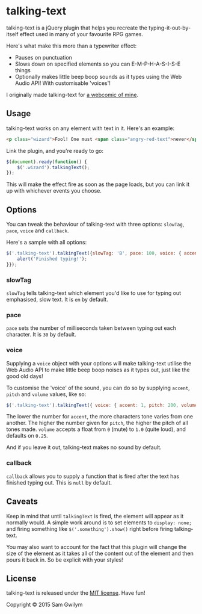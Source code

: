 # talking-text

talking-text is a jQuery plugin that helps you recreate the typing-it-out-by-itself effect used in many of your favourite RPG games.

Here's what make this more than a typewriter effect:
- Pauses on punctuation
- Slows down on specified elements so you can E-M-P-H-A-S-I-S-E things
- Optionally makes little beep boop sounds as it types using the Web Audio API! With customisable 'voices'!

I originally made talking-text for [a webcomic of mine](http://gwil.co/peaches/tales/2.html).

## Usage

talking-text works on any element with text in it. Here's an example:

```html
<p class="wizard">Fool! One must <span class="angry-red-text">never</span> even think of the <em>Forest of Impenetrable Sadness</em>!</p>  
```

Link the plugin, and you're ready to go:

```javascript
$(document).ready(function() {
	$('.wizard').talkingText();
});
```

This will make the effect fire as soon as the page loads, but you can link it up with whichever events you choose.

## Options

You can tweak the behaviour of talking-text with three options: `slowTag`, `pace`, `voice` and `callback`.

Here's a sample with all options:

```javascript
$('.talking-text').talkingText({slowTag: 'B', pace: 100, voice: { accent: 1, pitch: 200}, callback: function() {
	alert('Finished typing!');
}});
```

### slowTag

`slowTag` tells talking-text which element you'd like to use for typing out emphasised, slow text. It is `em` by default.


### pace

`pace` sets the number of milliseconds taken between typing out each character. It is `30` by default.

### voice

Supplying a `voice` object with your options will make talking-text utilise the Web Audio API to make little beep boop noises as it types out, just like the good old days!

To customise the 'voice' of the sound, you can do so by supplying `accent`, `pitch` and `volume` values, like so:

```javascript
$('.talking-text').talkingText({ voice: { accent: 1, pitch: 200, volume: 0.7});
```

The lower the number for `accent`, the more characters tone varies from one another. The higher the number given for `pitch`, the higher the pitch of all tones made. `volume` accepts a float from `0` (mute) to `1.0` (quite loud), and defaults on `0.25`.

And if you leave it out, talking-text makes no sound by default.

### callback

`callback` allows you to supply a function that is fired after the text has finished typing out. This is `null` by default.

## Caveats

Keep in mind that until `talkingText` is fired, the element will appear as it normally would. A simple work around is to set elements to `display: none;` and firing something like `$('.something').show()` right before firing talking-text.

You may also want to account for the fact that this plugin will change the size of the element as it takes all of the content out of the element and then pours it back in. So be explicit with your styles!

## License

talking-text is released under the [MIT license](http://desandro.mit-license.org/). Have fun!

Copyright &copy; 2015 Sam Gwilym
